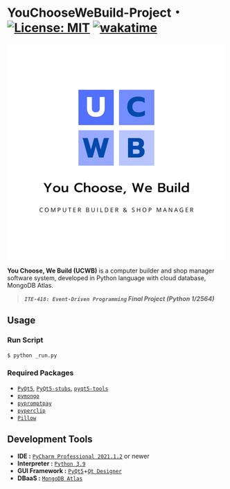 <!--
|University Project|[![CC0](https://licensebuttons.net/p/zero/1.0/88x31.png)](https://creativecommons.org/publicdomain/zero/1.0/)|
|----|----|
-->

# YouChooseWeBuild-Project・[![License: MIT](https://img.shields.io/badge/license-MIT-blue)](LICENSE) [![wakatime](https://wakatime.com/badge/user/6f08f2a4-9df5-4773-bd82-9d6b289479dd/project/249a4ad6-7af2-4767-b5c7-753557f63b0f.svg)](https://wakatime.com/badge/user/6f08f2a4-9df5-4773-bd82-9d6b289479dd/project/249a4ad6-7af2-4767-b5c7-753557f63b0f)

<div align="center">
<img src="resource/logo/ucwb-logo1.png" alt="My Warehouse Logo" style="max-width: 100%; height: auto;">
</div>

**You Choose, We Build (UCWB)** is a computer builder and shop manager software system, developed in Python language with cloud database, MongoDB Atlas.

> ***`ITE-418: Event-Driven Programming` Final Project (Python 1/2564)***

## Usage
### Run Script
```py
$ python _run.py
```
### Required Packages
- [`PyQt5`](https://pypi.org/project/PyQt5/), [`PyQt5-stubs`](https://pypi.org/project/PyQt5-stubs/), [`pyqt5-tools`](https://pypi.org/project/pyqt5-tools/)
- [`pymongo`](https://pypi.org/project/pymongo/)
- [`pypromptpay`](https://pypi.org/project/pypromptpay/)
- [`pyperclip`](https://pypi.org/project/pyperclip/)
- [`Pillow`](https://pypi.org/project/Pillow/)

## Development Tools
* **IDE :** [`PyCharm Professional 2021.1.2`](https://www.jetbrains.com/pycharm/) or newer
* **Interpreter :** [`Python 3.9`](https://www.python.org/downloads/release/python-390/)
* **GUI Framework :** [`PyQt5`](https://pypi.org/project/PyQt5/)+[`Qt Designer`](https://build-system.fman.io/qt-designer-download)
* **DBaaS :** [`MongoDB Atlas`](https://www.mongodb.com/cloud/atlas)
